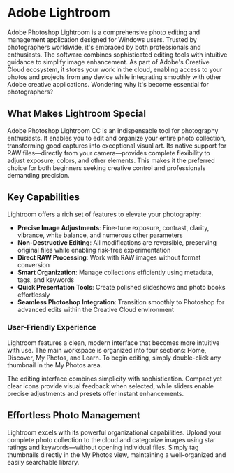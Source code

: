 # Adobe Lightroom
Adobe Photoshop Lightroom is a comprehensive photo editing and management application designed for Windows users. Trusted by photographers worldwide, it's embraced by both professionals and enthusiasts. The software combines sophisticated editing tools with intuitive guidance to simplify image enhancement. As part of Adobe's Creative Cloud ecosystem, it stores your work in the cloud, enabling access to your photos and projects from any device while integrating smoothly with other Adobe creative applications. Wondering why it's become essential for photographers?

## **What Makes Lightroom Special**

Adobe Photoshop Lightroom CC is an indispensable tool for photography enthusiasts. It enables you to edit and organize your entire photo collection, transforming good captures into exceptional visual art. Its native support for RAW files—directly from your camera—provides complete flexibility to adjust exposure, colors, and other elements. This makes it the preferred choice for both beginners seeking creative control and professionals demanding precision.


## **Key Capabilities**

Lightroom offers a rich set of features to elevate your photography:

- **Precise Image Adjustments**: Fine-tune exposure, contrast, clarity, vibrance, white balance, and numerous other parameters
- **Non-Destructive Editing**: All modifications are reversible, preserving original files while enabling risk-free experimentation
- **Direct RAW Processing**: Work with RAW images without format conversion
- **Smart Organization**: Manage collections efficiently using metadata, tags, and keywords
- **Quick Presentation Tools**: Create polished slideshows and photo books effortlessly
- **Seamless Photoshop Integration**: Transition smoothly to Photoshop for advanced edits within the Creative Cloud environment

### **User-Friendly Experience**

Lightroom features a clean, modern interface that becomes more intuitive with use. The main workspace is organized into four sections: Home, Discover, My Photos, and Learn. To begin editing, simply double-click any thumbnail in the My Photos area.

The editing interface combines simplicity with sophistication. Compact yet clear icons provide visual feedback when selected, while sliders enable precise adjustments and presets offer instant enhancements.

## **Effortless Photo Management**

Lightroom excels with its powerful organizational capabilities. Upload your complete photo collection to the cloud and categorize images using star ratings and keywords—without opening individual files. Simply tag thumbnails directly in the My Photos view, maintaining a well-organized and easily searchable library.

